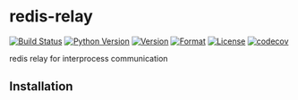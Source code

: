 # redis-relay

[![Build Status](https://travis-ci.org/guyingbo/redis-relay.svg?branch=master)](https://travis-ci.org/guyingbo/redis-relay)
[![Python Version](https://img.shields.io/pypi/pyversions/redis-relay.svg)](https://pypi.python.org/pypi/redis-relay)
[![Version](https://img.shields.io/pypi/v/redis-relay.svg)](https://pypi.python.org/pypi/redis-relay)
[![Format](https://img.shields.io/pypi/format/redis-relay.svg)](https://pypi.python.org/pypi/redis-relay)
[![License](https://img.shields.io/pypi/l/redis-relay.svg)](https://pypi.python.org/pypi/redis-relay)
[![codecov](https://codecov.io/gh/guyingbo/redis-relay/branch/master/graph/badge.svg)](https://codecov.io/gh/guyingbo/redis-relay)

redis relay for interprocess communication

## Installation

~~~pip install redis-relay~~~
